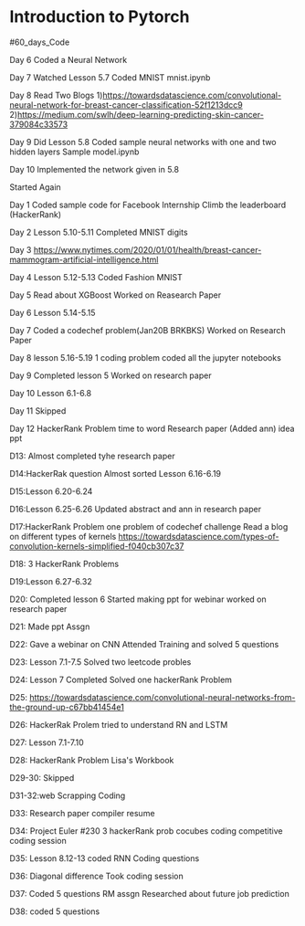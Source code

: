 # Introduction to Pytorch
 #60_days_Code
 
Day 6
Coded a Neural Network

Day 7
Watched Lesson 5.7
Coded MNIST
mnist.ipynb

Day 8
Read Two Blogs
1)https://towardsdatascience.com/convolutional-neural-network-for-breast-cancer-classification-52f1213dcc9
2)https://medium.com/swlh/deep-learning-predicting-skin-cancer-379084c33573

Day 9
Did Lesson 5.8
Coded sample neural networks with one and two hidden layers
Sample model.ipynb

Day 10
Implemented the network given in 5.8


Started Again

Day 1
Coded sample code for Facebook Internship
Climb the leaderboard (HackerRank)

Day 2 
Lesson 5.10-5.11
Completed MNIST digits

Day 3
https://www.nytimes.com/2020/01/01/health/breast-cancer-mammogram-artificial-intelligence.html

Day 4
Lesson 5.12-5.13
Coded Fashion MNIST

Day 5
Read about XGBoost
Worked on Reasearch Paper

Day 6
Lesson 5.14-5.15

Day 7
Coded a codechef problem(Jan20B BRKBKS)
Worked on Research Paper

Day 8
lesson 5.16-5.19
1 coding problem
coded all the jupyter notebooks

Day 9
Completed lesson 5
Worked on research paper

Day 10
Lesson 6.1-6.8

Day 11 Skipped

Day 12 
HackerRank Problem  time to word
Research paper (Added ann)
idea ppt

D13: Almost completed tyhe research paper

D14:HackerRak question Almost sorted
Lesson 6.16-6.19

D15:Lesson 6.20-6.24

D16:Lesson 6.25-6.26
Updated abstract and ann in research paper

D17:HackerRank Problem
one problem of codechef challenge
Read a blog on different types of kernels
https://towardsdatascience.com/types-of-convolution-kernels-simplified-f040cb307c37

D18: 3 HackerRank Problems

D19:Lesson 6.27-6.32

D20: Completed lesson 6
Started making ppt for webinar
worked on research paper

D21:
Made ppt
Assgn

D22:
Gave a webinar on CNN
Attended Training and solved 5 questions

D23:
Lesson 7.1-7.5
Solved two leetcode probles

D24:
Lesson 7 Completed
Solved one hackerRank Problem

D25:
https://towardsdatascience.com/convolutional-neural-networks-from-the-ground-up-c67bb41454e1

D26:
HackerRak Prolem
tried to understand RN and LSTM

D27: 
Lesson 7.1-7.10

D28:
HackerRank Problem Lisa's Workbook

D29-30: Skipped

D31-32:web Scrapping
Coding

D33: Research paper
compiler
resume

D34:
Project Euler #230
3 hackerRank prob
cocubes coding
competitive coding session

D35: 
Lesson 8.12-13
coded RNN
Coding questions

D36:
Diagonal difference
Took coding session

D37:
Coded 5 questions
RM assgn
Researched about future job prediction

D38:
coded 5 questions
